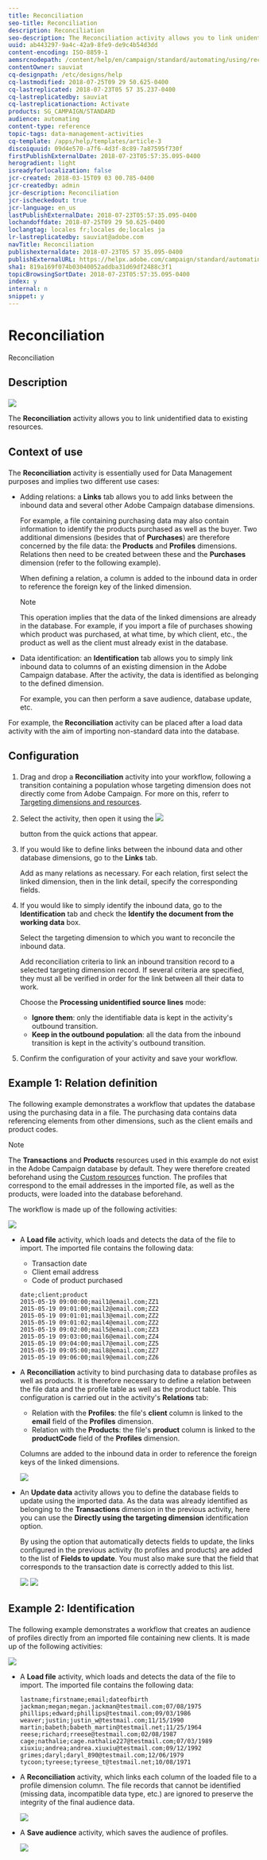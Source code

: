 ```yaml
---
title: Reconciliation
seo-title: Reconciliation
description: Reconciliation
seo-description: The Reconciliation activity allows you to link unidentified data to existing resources.
uuid: ab443297-9a4c-42a9-8fe9-de9c4b54d3dd
content-encoding: ISO-8859-1
aemsrcnodepath: /content/help/en/campaign/standard/automating/using/reconciliation
contentOwner: sauviat
cq-designpath: /etc/designs/help
cq-lastmodified: 2018-07-25T09 29 50.625-0400
cq-lastreplicated: 2018-07-23T05 57 35.237-0400
cq-lastreplicatedby: sauviat
cq-lastreplicationaction: Activate
products: SG_CAMPAIGN/STANDARD
audience: automating
content-type: reference
topic-tags: data-management-activities
cq-template: /apps/help/templates/article-3
discoiquuid: 09d4e570-a7f6-4d3f-8c89-7a87595f730f
firstPublishExternalDate: 2018-07-23T05:57:35.095-0400
herogradient: light
isreadyforlocalization: false
jcr-created: 2018-03-15T09 03 00.785-0400
jcr-createdby: admin
jcr-description: Reconciliation
jcr-ischeckedout: true
jcr-language: en_us
lastPublishExternalDate: 2018-07-23T05:57:35.095-0400
lochandoffdate: 2018-07-25T09 29 50.625-0400
loclangtag: locales fr;locales de;locales ja
lr-lastreplicatedby: sauviat@adobe.com
navTitle: Reconciliation
publishexternaldate: 2018-07-23T05 57 35.095-0400
publishExternalURL: https://helpx.adobe.com/campaign/standard/automating/using/reconciliation.html
sha1: 819a169f074b03040052addba31d69df2488c3f1
topicBrowsingSortDate: 2018-07-23T05:57:35.095-0400
index: y
internal: n
snippet: y
---
```


# Reconciliation

Reconciliation

## <p>Description</p>

![](assets/reconciliation.png)

The **Reconciliation** activity allows you to link unidentified data to existing resources.

## <p>Context of use</p>

The **Reconciliation** activity is essentially used for Data Management purposes and implies two different use cases:

* Adding relations: a **Links** tab allows you to add links between the inbound data and several other Adobe Campaign database dimensions.

  For example, a file containing purchasing data may also contain information to identify the products purchased as well as the buyer. Two additional dimensions (besides that of **Purchases**) are therefore concerned by the file data: the **Products** and **Profiles** dimensions. Relations then need to be created between these and the **Purchases** dimension (refer to the following example).

  When defining a relation, a column is added to the inbound data in order to reference the foreign key of the linked dimension.

  >[!NOTE]
  >
  >This operation implies that the data of the linked dimensions are already in the database. For example, if you import a file of purchases showing which product was purchased, at what time, by which client, etc., the product as well as the client must already exist in the database.

* Data identification: an **Identification** tab allows you to simply link inbound data to columns of an existing dimension in the Adobe Campaign database. After the activity, the data is identified as belonging to the defined dimension.

  For example, you can then perform a save audience, database update, etc.

For example, the **Reconciliation** activity can be placed after a load data activity with the aim of importing non-standard data into the database.

## <p>Configuration</p>

1. Drag and drop a **Reconciliation** activity into your workflow, following a transition containing a population whose targeting dimension does not directly come from Adobe Campaign. For more on this, referr to [Targeting dimensions and resources](../../automating/using/query.md#targeting-dimensions-and-resources).
1. Select the activity, then open it using the  ![](assets/edit_darkgrey-24px.png)

   button from the quick actions that appear.
1. If you would like to define links between the inbound data and other database dimensions, go to the **Links** tab.

   Add as many relations as necessary. For each relation, first select the linked dimension, then in the link detail, specify the corresponding fields.

1. If you would like to simply identify the inbound data, go to the **Identification** tab and check the **Identify the document from the working data** box.

   Select the targeting dimension to which you want to reconcile the inbound data.

   Add reconciliation criteria to link an inbound transition record to a selected targeting dimension record. If several criteria are specified, they must all be verified in order for the link between all their data to work.

   Choose the **Processing unidentified source lines** mode:

    * **Ignore them**: only the identifiable data is kept in the activity's outbound transition.
    * **Keep in the outbound population**: all the data from the inbound transition is kept in the activity's outbound transition.

1. Confirm the configuration of your activity and save your workflow.

## <p>Example 1: Relation definition</p>

The following example demonstrates a workflow that updates the database using the purchasing data in a file. The purchasing data contains data referencing elements from other dimensions, such as the client emails and product codes.

>[!NOTE]
>
>The **Transactions** and **Products** resources used in this example do not exist in the Adobe Campaign database by default. They were therefore created beforehand using the [Custom resources](../../developing/using/data-model-concepts.md) function. The profiles that correspond to the email addresses in the imported file, as well as the products, were loaded into the database beforehand.

The workflow is made up of the following activities:

![](assets/reconciliation_example1.png)

* A **Load file** activity, which loads and detects the data of the file to import. The imported file contains the following data:

    * Transaction date
    * Client email address
    * Code of product purchased

  ```
  date;client;product
  2015-05-19 09:00:00;mail1@email.com;ZZ1
  2015-05-19 09:01:00;mail2@email.com;ZZ2
  2015-05-19 09:01:01;mail3@email.com;ZZ2
  2015-05-19 09:01:02;mail4@email.com;ZZ2
  2015-05-19 09:02:00;mail5@email.com;ZZ3
  2015-05-19 09:03:00;mail6@email.com;ZZ4
  2015-05-19 09:04:00;mail7@email.com;ZZ5
  2015-05-19 09:05:00;mail8@email.com;ZZ7
  2015-05-19 09:06:00;mail9@email.com;ZZ6
  ```

* A **Reconciliation** activity to bind purchasing data to database profiles as well as products. It is therefore necessary to define a relation between the file data and the profile table as well as the product table. This configuration is carried out in the activity's **Relations** tab:

    * Relation with the **Profiles**: the file's **client** column is linked to the **email** field of the **Profiles** dimension.
    * Relation with the **Products**: the file's **product** column is linked to the **productCode** field of the **Profiles** dimension.

  Columns are added to the inbound data in order to reference the foreign keys of the linked dimensions.

  ![](assets/reconciliation_example3.png)

* An **Update data** activity allows you to define the database fields to update using the imported data. As the data was already identified as belonging to the **Transactions** dimension in the previous activity, here you can use the **Directly using the targeting dimension** identification option.

  By using the option that automatically detects fields to update, the links configured in the previous activity (to profiles and products) are added to the list of **Fields to update**. You must also make sure that the field that corresponds to the transaction date is correctly added to this list.

  ![](assets/reconciliation_example5.png) ![](assets/reconciliation_example4.png)

## <p>Example 2: Identification</p>

The following example demonstrates a workflow that creates an audience of profiles directly from an imported file containing new clients. It is made up of the following activities:

![](assets/identification_example2.png)

* A **Load file** activity, which loads and detects the data of the file to import. The imported file contains the following data:

  ```
  lastname;firstname;email;dateofbirth
  jackman;megan;megan.jackman@testmail.com;07/08/1975
  phillips;edward;phillips@testmail.com;09/03/1986
  weaver;justin;justin_w@testmail.com;11/15/1990
  martin;babeth;babeth_martin@testmail.net;11/25/1964
  reese;richard;rreese@testmail.com;02/08/1987
  cage;nathalie;cage.nathalie227@testmail.com;07/03/1989
  xiuxiu;andrea;andrea.xiuxiu@testmail.com;09/12/1992
  grimes;daryl;daryl_890@testmail.com;12/06/1979
  tycoon;tyreese;tyreese_t@testmail.net;10/08/1971
  ```

* A **Reconciliation** activity, which links each column of the loaded file to a profile dimension column. The file records that cannot be identified (missing data, incompatible data type, etc.) are ignored to preserve the integrity of the final audience data.

  ![](assets/identification_example1.png)

* A **Save audience** activity, which saves the audience of profiles.

  ![](assets/identification_example3.png)

